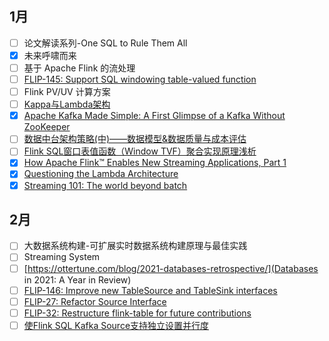 
## 1月

- [ ] 论文解读系列-One SQL to Rule Them All
- [x] 未来呼啸而来
- [ ] 基于 Apache Flink 的流处理
- [ ] [FLIP-145: Support SQL windowing table-valued function](https://cwiki.apache.org/confluence/display/FLINK/FLIP-145%3A+Support+SQL+windowing+table-valued+function)
- [ ] Flink PV/UV 计算方案
- [ ] [Kappa与Lambda架构](https://mp.weixin.qq.com/s/yf4NGU8oXJaNVa003sLSWw)
- [x] [Apache Kafka Made Simple: A First Glimpse of a Kafka Without ZooKeeper](https://www.confluent.io/blog/kafka-without-zookeeper-a-sneak-peek/#zookeeper-less-kafka)
- [ ] [数据中台架构策略(中)——数据模型&数据质量与成本评估](https://zhuanlan.zhihu.com/p/428594341)
- [ ] [Flink SQL窗口表值函数（Window TVF）聚合实现原理浅析](https://www.jianshu.com/p/73acf8e3f15b)
- [x] [How Apache Flink™ Enables New Streaming Applications, Part 1](https://www.ververica.com/blog/how-apache-flink-enables-new-streaming-applications-part-1)
- [x] [Questioning the Lambda Architecture](https://www.oreilly.com/radar/questioning-the-lambda-architecture/)
- [x] [Streaming 101: The world beyond batch](https://www.oreilly.com/ideas/the-world-beyond-batch-streaming-101)

## 2月

- [ ] 大数据系统构建-可扩展实时数据系统构建原理与最佳实践
- [ ] Streaming System
- [ ] [https://ottertune.com/blog/2021-databases-retrospective/](Databases in 2021: A Year in Review)
- [ ] [FLIP-146: Improve new TableSource and TableSink interfaces](https://cwiki.apache.org/confluence/display/FLINK/FLIP-146%3A+Improve+new+TableSource+and+TableSink+interfaces)
- [ ] [FLIP-27: Refactor Source Interface](https://cwiki.apache.org/confluence/display/FLINK/FLIP-27%3A+Refactor+Source+Interface)
- [ ] [FLIP-32: Restructure flink-table for future contributions](https://cwiki.apache.org/confluence/display/FLINK/FLIP-32%3A+Restructure+flink-table+for+future+contributions)
- [ ] [使Flink SQL Kafka Source支持独立设置并行度](https://www.jianshu.com/p/d8d200924b55)
